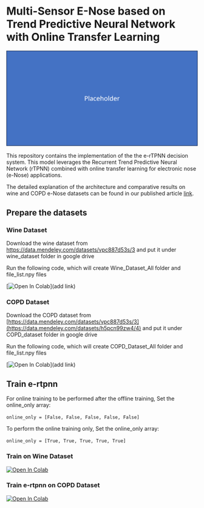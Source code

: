 # Multi-Sensor E-Nose based on Trend Predictive Neural Network with Online Transfer Learning
![Alt text](figures/e-rtpnn.png)

This repository contains the implementation of the the e-rTPNN decision system. This model leverages the Recurrent Trend Predictive Neural Network (rTPNN) combined with online transfer learning for electronic nose (e-Nose) applications.

The detailed explanation of the architecture and comparative results on wine and COPD e-Nose datasets can be found in our published article [link](link).

## Prepare the datasets
### Wine Dataset
Download the wine dataset from https://data.mendeley.com/datasets/vpc887d53s/3 and put it under wine_dataset folder in google drive

Run the following code, which will create Wine_Dataset_All folder and file_list.npy files

[![Open In Colab](https://colab.research.google.com/assets/colab-badge.svg)](add link)

### COPD Dataset
Download the COPD dataset from [https://data.mendeley.com/datasets/vpc887d53s/3](https://data.mendeley.com/datasets/h5pcn99zw4/4) and put it under COPD_dataset folder in google drive

Run the following code, which will create COPD_Dataset_All folder and file_list.npy files

[![Open In Colab](https://colab.research.google.com/assets/colab-badge.svg)](add link)

## Train e-rtpnn
For online training to be performed after the offline training, Set the online_only array:

`online_only = [False, False, False, False, False]`

To perform the online training only, Set the online_only array:

`online_only = [True, True, True, True, True]`

### Train on Wine Dataset
[![Open In Colab](https://colab.research.google.com/assets/colab-badge.svg)](https://colab.research.google.com/drive/1j29qxD0sQcV9sVq7zuBrtG4o2k_kJFz1?usp=sharing)

### Train e-rtpnn on COPD Dataset
[![Open In Colab](https://colab.research.google.com/assets/colab-badge.svg)](https://colab.research.google.com/drive/1Bikva_wEF_2qyhIpqVzfGwWw9986y08x?usp=sharing)
